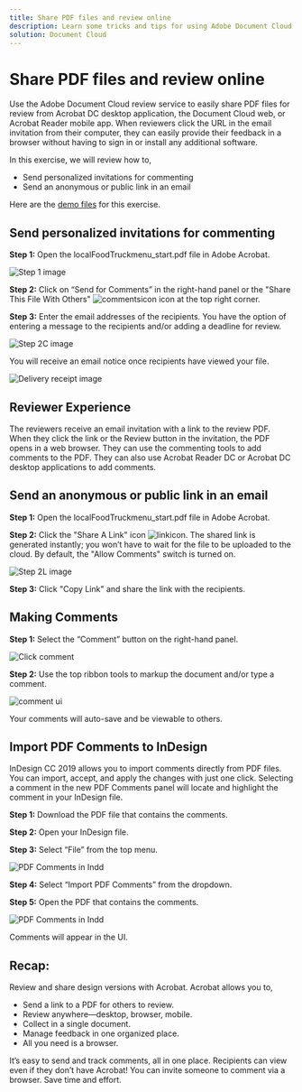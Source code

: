 ```yaml
---
title: Share PDF files and review online
description: Learn some tricks and tips for using Adobe Document Cloud
solution: Document Cloud
---
```


# Share PDF files and review online

Use the Adobe Document Cloud review service to easily share PDF files for review from Acrobat DC desktop application, the Document Cloud web, or Acrobat Reader mobile app. When reviewers click the URL in the email invitation from their computer, they can easily provide their feedback in a browser without having to sign in or install any additional software.

In this exercise, we will review how to,

* Send personalized invitations for commenting
* Send an anonymous or public link in an email

Here are the [demo files](assets/01_Review.zip) for this exercise. 

## Send personalized invitations for commenting

**Step 1:** Open the localFoodTruckmenu_start.pdf file in Adobe Acrobat.

![Step 1 image](assets/Step1.png)

 **Step 2:** Click on “Send for Comments” in the right-hand panel or the "Share This File With Others" ![commentsicon](assets/sendforcommentsicon.png)  icon at the top right corner. 

**Step 3:** Enter the email addresses of the recipients. You have the option of entering a message to the recipients and/or adding a deadline for review.

![Step 2C image](assets/Step2C.png)

You will receive an email notice once recipients have viewed your file.

![Delivery receipt image](assets/deliveryReceipt_Track.png)

## Reviewer Experience

The reviewers receive an email invitation with a link to the review PDF. When they click the link or the Review button in the invitation, the PDF opens in a web browser. They can use the commenting tools to add comments to the PDF. They can also use Acrobat Reader DC or Acrobat DC desktop applications to add comments. 

## Send an anonymous or public link in an email

**Step 1:** Open the localFoodTruckmenu_start.pdf file in Adobe Acrobat.

**Step 2:** Click the "Share A Link" icon ![linkicon](assets/sendlinkicon.png). The shared link is generated instantly; you won’t have to wait for the file to be uploaded to the cloud. By default, the "Allow Comments" switch is turned on. 

![Step 2L image](assets/Step2L.png)

**Step 3:** Click "Copy Link" and share the link with the recipients.



## Making Comments

**Step 1:** Select the “Comment” button on the right-hand panel.

![Click comment](assets/Cselect.jpg)

**Step 2:** Use the top ribbon tools to markup the document and/or type a comment.

![comment ui](assets/commentsui.png)

Your comments will auto-save and be viewable to others.

## Import PDF Comments to InDesign

InDesign CC 2019 allows you to import comments directly from PDF files. You can import, accept, and apply the changes with just one click. Selecting a comment in the new PDF Comments panel will locate and highlight the comment in your InDesign file.

**Step 1:** Download the PDF file that contains the comments.

**Step 2:** Open your InDesign file.

**Step 3:** Select “File” from the top menu. 

![PDF Comments in Indd](assets/inddpdf.png)

**Step 4:** Select “Import PDF Comments” from the dropdown.

**Step 5:** Open the PDF that contains the comments. 

![PDF Comments in Indd](assets/inddpdfshown.png)

Comments will appear in the UI.

## Recap:

 Review and share design versions with Acrobat. Acrobat allows you to,

* Send a link to a PDF for others to review. 
* Review anywhere—desktop, browser, mobile.
* Collect in a single document.
* Manage feedback in one organized place.
* All you need is a browser.

It’s easy to send and track comments, all in one place. Recipients can view even if they don’t have Acrobat! You can invite someone to comment via a browser. Save time and effort.


